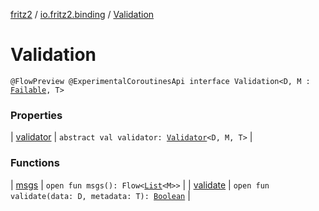 [fritz2](../../index.md) / [io.fritz2.binding](../index.md) / [Validation](./index.md)

# Validation

`@FlowPreview @ExperimentalCoroutinesApi interface Validation<D, M : `[`Failable`](../-failable/index.md)`, T>`

### Properties

| [validator](validator.md) | `abstract val validator: `[`Validator`](../-validator/index.md)`<D, M, T>` |

### Functions

| [msgs](msgs.md) | `open fun msgs(): Flow<`[`List`](https://kotlinlang.org/api/latest/jvm/stdlib/kotlin.collections/-list/index.html)`<M>>` |
| [validate](validate.md) | `open fun validate(data: D, metadata: T): `[`Boolean`](https://kotlinlang.org/api/latest/jvm/stdlib/kotlin/-boolean/index.html) |

